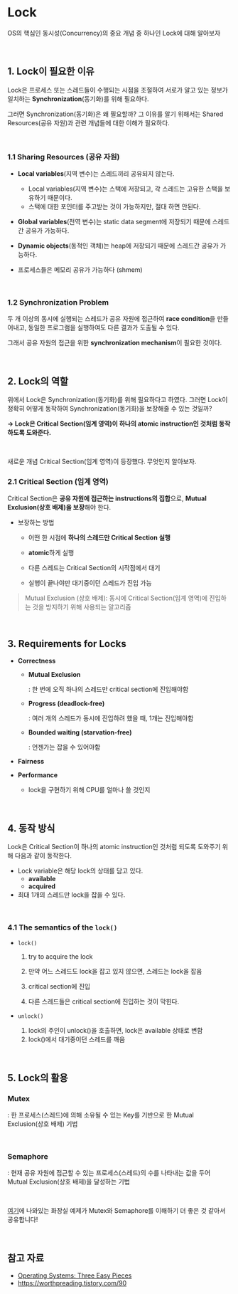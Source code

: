 # Lock

OS의 핵심인 동시성(Concurrency)의 중요 개념 중 하나인 Lock에 대해 알아보자

<br>

## 1. Lock이 필요한 이유

Lock은 프로세스 또는 스레드들이 수행되는 시점을 조절하여 서로가 알고 있는 정보가 일치하는 **Synchronization**(동기화)를 위해 필요하다.

그러면 Synchronization(동기화)은 왜 필요할까? 그 이유를 알기 위해서는 Shared Resources(공유 자원)과 관련 개념들에 대한 이해가 필요하다.

<br>

### 1.1 Sharing Resources (공유 자원)

- **Local variables**(지역 변수)는 스레드끼리 공유되지 않는다.
  - Local variables(지역 변수)는 스택에 저장되고, 각 스레드는 고유한 스택을 보유하기 때문이다.
  - 스택에 대한 포인터를 주고받는 것이 가능하지만, 절대 하면 안된다.
- **Global variables**(전역 변수)는 static data segment에 저장되기 때문에 스레드간 공유가 가능하다.
- **Dynamic objects**(동적인 객체)는 heap에 저장되기 때문에 스레드간 공유가 가능하다. 

- 프로세스들은 메모리 공유가 가능하다 (shmem)

<br>

### 1.2 Synchronization Problem

두 개 이상의 동시에 실행되는 스레드가 공유 자원에 접근하여 **race condition**을 만들어내고, 동일한 프로그램을 실행하여도 다른 결과가 도출될 수 있다.

그래서 공유 자원의 접근을 위한 **synchronization mechanism**이 필요한 것이다.

<br>

## 2. Lock의 역할

위에서 Lock은 Synchronization(동기화)를 위해 필요하다고 하였다. 그러면 Lock이 정확히 어떻게 동작하여 Synchronization(동기화)을 보장해줄 수 있는 것일까?

**→ Lock은 Critical Section(임계 영역)이 하나의 atomic instruction인 것처럼 동작하도록 도와준다.**

<br>

새로운 개념 Critical Section(임계 영역)이 등장했다. 무엇인지 알아보자.

### 2.1 Critical Section (임계 영역)

Critical Section은 **공유 자원에 접근하는 instructions의 집합**으로, **Mutual Exclusion(상호 배제)을 보장**해야 한다.

- 보장하는 방법

  - 어떤 한 시점에 **하나의 스레드만 Critical Section 실행**

  - **atomic**하게 실행

  - 다른 스레드는 Critical Section의 시작점에서 대기

  - 실행이 끝나야만 대기중이던 스레드가 진입 가능

> Mutual Exclusion (상호 배제): 동시에 Critical Section(임계 영역)에 진입하는 것을 방지하기 위해 사용되는 알고리즘

<br>

## 3. Requirements for Locks

- **Correctness**

  - **Mutual Exclusion**

    : 한 번에 오직 하나의 스레드만 critical section에 진입해야함

  - **Progress (deadlock-free)**

    : 여러 개의 스레드가 동시에 진입하려 했을 때, 1개는 진입해야함

  - **Bounded waiting (starvation-free)**

    : 언젠가는 잡을 수 있어야함 

- **Fairness**

- **Performance**

  - lock을 구현하기 위해 CPU를 얼마나 쓸 것인지

<br>

## 4. 동작 방식

Lock은 Critical Section이 하나의 atomic instruction인 것처럼 되도록 도와주기 위해 다음과 같이 동작한다.

- Lock variable은 해당 lock의 상태를 담고 있다.
  - **available**
  - **acquired**
- 최대 1개의 스레드만 lock을 잡을 수 있다.

<br>

### 4.1 The semantics of the `lock()`

- `lock()`
  1. try to acquire the lock

  2. 만약 어느 스레드도 lock을 잡고 있지 않으면, 스레드는 lock을 잡음
  3. critical section에 진입
  4. 다른 스레드들은 critical section에 진입하는 것이 막힌다.

- `unlock()`
  1. lock의 주인이 unlock()을 호출하면, lock은 available 상태로 변함
  2. lock()에서 대기중이던 스레드를 깨움

<br>

## 5. Lock의 활용

### Mutex

: 한 프로세스(스레드)에 의해 소유될 수 있는 Key를 기반으로 한 Mutual Exclusion(상호 배제) 기법

<br> 

### Semaphore

: 현재 공유 자원에 접근할 수 있는 프로세스(스레드)의 수를 나타내는 값을 두어 Mutual Exclusion(상호 배제)을 달성하는 기법

<br>

[여기](https://worthpreading.tistory.com/90)에 나와있는 화장실 예제가 Mutex와 Semaphore를 이해하기 더 좋은 것 같아서 공유합니다!

<br>

## 참고 자료

- [Operating Systems: Three Easy Pieces](https://github.com/remzi-arpacidusseau/ostep-translations/tree/master/korean)
- https://worthpreading.tistory.com/90